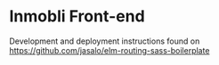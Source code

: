 # Inmobli Front-end

Development and deployment instructions found on https://github.com/jasalo/elm-routing-sass-boilerplate




